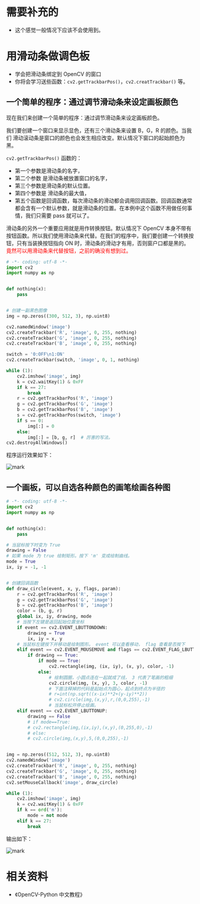 # 需要补充的

- 这个感觉一般情况下应该不会使用到。


# 用滑动条做调色板

- 学会把滑动条绑定到 OpenCV 的窗口
- 你将会学习送些函数：`cv2.getTrackbarPos()`，`cv2.creatTrackbar()` 等。

## 一个简单的程序：通过调节滑动条来设定画板颜色

现在我们来创建一个简单的程序：通过调节滑动条来设定画板颜色。

我们要创建一个窗口来显示显色，还有三个滑动条来设置 B，G，R 的颜色。当我们 滑动滚动条是窗口的颜色也会发生相应改变。默认情况下窗口的起始颜色为黑。

`cv2.getTrackbarPos()` 函数的：

- 第一个参数是滑动条的名字，
- 第二个参数 是滑动条被放置窗口的名字，
- 第三个参数是滑动条的默认位置。
- 第四个参数是 滑动条的最大值，
- 第五个函数是回调函数，每次滑动条的滑动都会调用回调函数。回调函数通常都会含有一个默认参数，就是滑动条的位置。在本例中这个函数不用做任何事情，我们只需要 pass 就可以了。

滑动条的另外一个重要应用就是用作转换按钮。默认情况下 OpenCV 本身不带有按钮函数。所以我们使用滑动条来代替。在我们的程序中，我们要创建一个转换按钮，只有当装换按钮指向 ON 时，滑动条的滑动才有用，否则窗户口都是黑的。<span style="color:red;">竟然可以用滑动条来代替按钮，之前的确没有想到过。</span>


```python
# -*- coding: utf-8 -*-
import cv2
import numpy as np


def nothing(x):
    pass


# 创建一副黑色图像
img = np.zeros((300, 512, 3), np.uint8)

cv2.namedWindow('image')
cv2.createTrackbar('R', 'image', 0, 255, nothing)
cv2.createTrackbar('G', 'image', 0, 255, nothing)
cv2.createTrackbar('B', 'image', 0, 255, nothing)

switch = '0:OFF\n1:ON'
cv2.createTrackbar(switch, 'image', 0, 1, nothing)

while (1):
    cv2.imshow('image', img)
    k = cv2.waitKey(1) & 0xFF
    if k == 27:
        break
    r = cv2.getTrackbarPos('R', 'image')
    g = cv2.getTrackbarPos('G', 'image')
    b = cv2.getTrackbarPos('B', 'image')
    s = cv2.getTrackbarPos(switch, 'image')
    if s == 0:
        img[:] = 0
    else:
        img[:] = [b, g, r]  # 厉害的写法。
cv2.destroyAllWindows()

```


程序运行效果如下：


![mark](http://pacdb2bfr.bkt.clouddn.com/blog/image/181017/B2IbLmBCGe.png?imageslim)

## 一个画板，可以自选各种颜色的画笔绘画各种图

```python
# -*- coding: utf-8 -*-
import cv2
import numpy as np


def nothing(x):
    pass

# 当鼠标按下时变为 True
drawing = False
# 如果 mode 为 true 绘制矩形。按下 'm' 变成绘制曲线。
mode = True
ix, iy = -1, -1


# 创建回调函数
def draw_circle(event, x, y, flags, param):
    r = cv2.getTrackbarPos('R', 'image')
    g = cv2.getTrackbarPos('G', 'image')
    b = cv2.getTrackbarPos('B', 'image')
    color = (b, g, r)
    global ix, iy, drawing, mode
    # 当按下左键是返回起始位置坐标
    if event == cv2.EVENT_LBUTTONDOWN:
        drawing = True
        ix, iy = x, y
    # 当鼠标左键按下并移动是绘制图形。 event 可以查看移动， flag 查看是否按下
    elif event == cv2.EVENT_MOUSEMOVE and flags == cv2.EVENT_FLAG_LBUTTON:
        if drawing == True:
            if mode == True:
                cv2.rectangle(img, (ix, iy), (x, y), color, -1)
            else:
                # 绘制圆圈，小圆点连在一起就成了线， 3 代表了笔画的粗细
                cv2.circle(img, (x, y), 3, color, -1)
                # 下面注释掉的代码是起始点为圆心，起点到终点为半径的
                # r=int(np.sqrt((x-ix)**2+(y-iy)**2))
                # cv2.circle(img,(x,y),r,(0,0,255),-1)
                # 当鼠标松开停止绘画。
    elif event == cv2.EVENT_LBUTTONUP:
        drawing == False
        # if mode==True:
        # cv2.rectangle(img,(ix,iy),(x,y),(0,255,0),-1)
        # else:
        # cv2.circle(img,(x,y),5,(0,0,255),-1)


img = np.zeros((512, 512, 3), np.uint8)
cv2.namedWindow('image')
cv2.createTrackbar('R', 'image', 0, 255, nothing)
cv2.createTrackbar('G', 'image', 0, 255, nothing)
cv2.createTrackbar('B', 'image', 0, 255, nothing)
cv2.setMouseCallback('image', draw_circle)

while (1):
    cv2.imshow('image', img)
    k = cv2.waitKey(1) & 0xFF
    if k == ord('m'):
        mode = not mode
    elif k == 27:
        break

```

输出如下：

![mark](http://pacdb2bfr.bkt.clouddn.com/blog/image/181017/IgB4ccc4jC.png?imageslim)







# 相关资料

- 《OpenCV-Python 中文教程》
